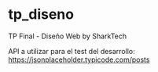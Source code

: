 # tp_diseno
TP Final - Diseño Web by SharkTech

API a utilizar para el test del desarrollo: https://jsonplaceholder.typicode.com/posts